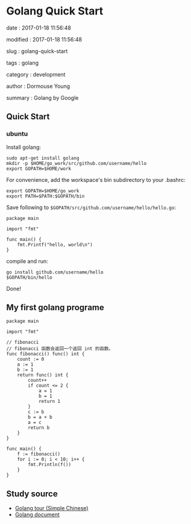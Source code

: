 Golang Quick Start
==================

date
:   2017-01-18 11:56:48

modified
:   2017-01-18 11:56:48

slug
:   golang-quick-start

tags
:   golang

category
:   development

author
:   Dormouse Young

summary
:   Golang by Google

Quick Start
-----------

### ubuntu

Install golang:

    sudo apt-get install golang
    mkdir -p $HOME/go_work/src/github.com/username/hello
    export GOPATH=$HOME/work

For convenience, add the workspace's bin subdirectory to your .bashrc:

    export GOPATH=$HOME/go_work
    export PATH=$PATH:$GOPATH/bin

Save following to `$GOPATH/src/github.com/username/hello/hello.go`:

    package main

    import "fmt"

    func main() {
        fmt.Printf("hello, world\n")
    }

compile and run:

    go install github.com/username/hello
    $GOPATH/bin/hello

Done!

My first golang programe
------------------------

~~~~ {.sourceCode .go}
package main

import "fmt"

// fibonacci
// fibonacci 函数会返回一个返回 int 的函数。
func fibonacci() func() int {
    count := 0
    a := 1
    b := 1
    return func() int {
        count++
        if count <= 2 {
            a = 1
            b = 1
            return 1
        }
        c := b
        b = a + b
        a = c
        return b
    }
}

func main() {
    f := fibonacci()
    for i := 0; i < 10; i++ {
        fmt.Println(f())
    }
}
~~~~

Study source
------------

-   [Golang tour (Simple Chinese)](https://tour.go-zh.org/list)
-   [Golang document](https://golang.org/doc/)

